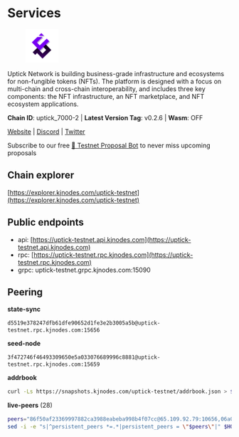 # Services

<figure><img src="https://raw.githubusercontent.com/kj89/cosmos-images/main/logos/uptick.png" alt=""><figcaption></figcaption></figure>

Uptick Network is building business-grade infrastructure and  ecosystems for non-fungible tokens (NFTs). The platform is  designed with a focus on multi-chain and cross-chain interoperability,  and includes three key components: the NFT infrastructure, an NFT  marketplace, and NFT ecosystem applications.

**Chain ID**: uptick_7000-2 | **Latest Version Tag**: v0.2.6 | **Wasm**: OFF

[Website](https://uptick.network) | [Discord](https://discord.gg/UzeHS7fu5H) | [Twitter](https://twitter.com/uptickproject)



Subscribe to our free [🤖 Testnet Proposal Bot](https://t.me/kjnodes_testnet_proposal_bot) to never miss upcoming proposals


## Chain explorer
[https://explorer.kjnodes.com/uptick-testnet](https://explorer.kjnodes.com/uptick-testnet)

## Public endpoints

* api: [https://uptick-testnet.api.kjnodes.com](https://uptick-testnet.api.kjnodes.com)
* rpc: [https://uptick-testnet.rpc.kjnodes.com](https://uptick-testnet.rpc.kjnodes.com)
* grpc: uptick-testnet.grpc.kjnodes.com:15090

## Peering

**state-sync**

```text
d5519e378247dfb61dfe90652d1fe3e2b3005a5b@uptick-testnet.rpc.kjnodes.com:15656
```

**seed-node**

```text
3f472746f46493309650e5a033076689996c8881@uptick-testnet.rpc.kjnodes.com:15659
```

**addrbook**
```bash
curl -Ls https://snapshots.kjnodes.com/uptick-testnet/addrbook.json > $HOME/.uptickd/config/addrbook.json
```

**live-peers** (28)
```bash
peers="86f50af23369997882ca3988eabeba998b4f07cc@65.109.92.79:10656,06a01cf2b117792feee0923a6314662c4e407d2b@65.109.68.51:26656,b483acbcae7ccd1244f588144245e9d1124c3de5@88.99.56.200:26666,af5262526a0800a29a0a7194e1488a9fa62d0005@195.3.223.208:26656,1bb6d67af0dd1d452e294e9df430d07bccefe502@185.215.167.241:26656,1c66685cbf5c8dc0a739eb57c896d35eb2eed17c@65.109.50.106:28656,0afb5ce897e69eec34fb32bf87f4a2f93f79e0b3@65.109.65.210:30656,878101ab9ad2402bfd700a3da58223778461c753@185.245.182.152:26656,6a775f6034f64827a6220de07b1ad344284bbf51@194.163.155.84:46656,d8777278648d8fc93800692a8b96a7f104df4f9a@194.163.135.127:26656,7831b5c5cc90fa95ea99a0cea5d1ad07dfcc7b9c@185.245.183.187:26656,7849e4320385434b0828a3e0206a3b69767393f6@65.109.91.227:26656,a818920590d15226a206ec4c73b1c5c20c56a435@65.21.134.202:26666,2298edffe9306e4d9370233c1d29dab567829095@144.91.78.28:26656,7a4f1c0baa2ff31c02163fb658c4eb8d119193c7@95.214.52.173:18656,b9d3fe835ded0b93c39befad43fb3c4964ae740f@91.195.101.100:26656,174a57a0d4b914b5a9823a5f3f47ae4b06d9809e@65.108.206.118:60956,eb5a3112a64944e2bd701ff8aa99ab95209c6310@185.198.27.110:26656,be823fc2f0e81ac3003ec20eba05bd963c0f3aac@95.217.4.62:26656,e24bde7fe207160442fe6b93ee376a739def5757@51.222.248.153:26656,9b7b2fb9d1416f9feadf5a58b29de0bc150d974d@65.109.89.5:30656,04196aaa08949308f04c7a1467ee02c24e58a1af@185.246.84.32:26656,407c1caea2a527394d1007b3a50b5fb3bcbfb23b@185.213.208.207:26656,5739ae6fab71ec95fb3112f4d1ea2845782fa9f7@54.92.137.6:26656,07df6fd3f41c4bda761931831439ab248eb3dae4@91.223.3.190:55056,8eaa8bc68e79a3c9b2037f4f675985cdbb1657e4@65.109.136.251:26656,52cdb51fe8692dea11de23b8c97c9d947a6eb1c2@51.222.44.116:10656,d5519e378247dfb61dfe90652d1fe3e2b3005a5b@65.109.68.190:15656"
sed -i -e "s|^persistent_peers *=.*|persistent_peers = \"$peers\"|" $HOME/.uptickd/config/config.toml
```
